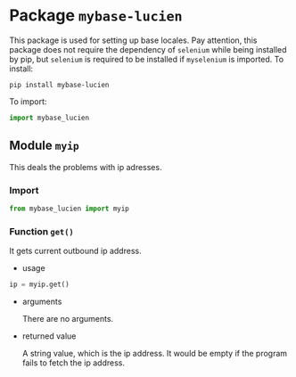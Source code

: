 # Package `mybase-lucien`
This package is used for setting up base locales.
Pay attention, this package does not require the dependency of `selenium` while being installed by pip, but `selenium` is required to be installed if `myselenium` is imported.
To install:
```shell
pip install mybase-lucien
```
To import:
```python
import mybase_lucien
```

## Module `myip`
This deals the problems with ip adresses.
### Import
```python
from mybase_lucien import myip
```
### Function `get()`
It gets current outbound ip address.
- usage
```python
ip = myip.get()
```
- arguments

  There are no arguments.
- returned value
  
  A string value, which is the ip address. It would be empty if the program fails to fetch the ip address. 